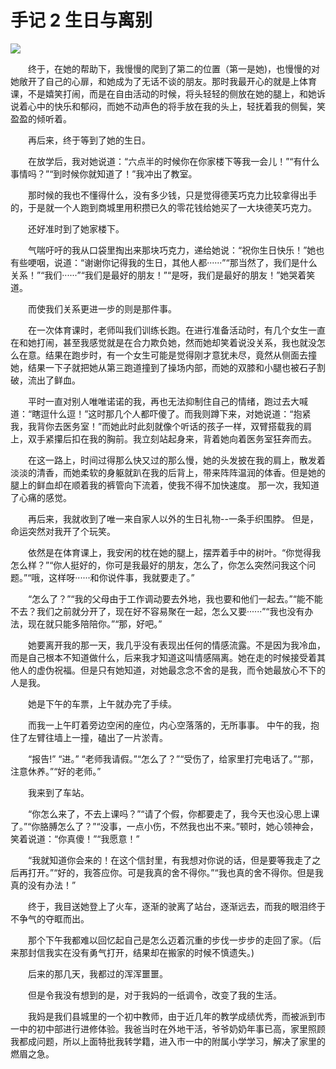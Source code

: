 # 手记 2 生日与离别

![](https://images.weserv.nl/?url=https://i0.hdslb.com/bfs/album/822826025b9595c1c6cf63358cd491b43f65a507.jpg)

&emsp;&emsp;终于，在她的帮助下，我慢慢的爬到了第二的位置（第一是她)，也慢慢的对她敞开了自己的心扉，和她成为了无话不谈的朋友。那时我最开心的就是上体育课，不是嬉笑打闹，而是在自由活动的时候，将头轻轻的侧放在她的腿上，和她诉说着心中的快乐和郁闷，而她不动声色的将手放在我的头上，轻抚着我的侧鬓，笑盈盈的倾听着。

&emsp;&emsp;再后来，终于等到了她的生日。

&emsp;&emsp;在放学后，我对她说道：“六点半的时候你在你家楼下等我一会儿！”“有什么事情吗？”“到时候你就知道了！”我冲出了教室。

&emsp;&emsp;那时候的我也不懂得什么，没有多少钱，只是觉得德芙巧克力比较拿得出手的，于是就一个人跑到商城里用积攒已久的零花钱给她买了一大块德芙巧克力。

&emsp;&emsp;还好准时到了她家楼下。

&emsp;&emsp;气喘吁吁的我从口袋里掏出来那块巧克力，递给她说：“祝你生日快乐！”她也有些哽咽，说道：“谢谢你记得我的生日，其他人都······”“那当然了，我们是什么关系！”“我们······”“我们是最好的朋友！”“是呀，我们是最好的朋友！”她哭着笑道。

&emsp;&emsp;而使我们关系更进一步的则是那件事。

&emsp;&emsp;在一次体育课时，老师叫我们训练长跑。在进行准备活动时，有几个女生一直在和她打闹，甚至我感觉就是在合力欺负她，然而她却笑着说没关系，我也就没怎么在意。结果在跑步时，有一个女生可能是觉得刚才意犹未尽，竟然从侧面去撞她，结果一下子就把她从第三跑道撞到了操场内部，而她的双膝和小腿也被石子割破，流出了鲜血。

&emsp;&emsp;平时一直对别人唯唯诺诺的我，再也无法抑制住自己的情绪，跑过去大喊道：“瞎逗什么逗！”这时那几个人都吓傻了。而我则蹲下来，对她说道：“抱紧我，我背你去医务室！”而她此时此刻就像个听话的孩子一样，双臂搭载我的肩上，双手紧攥后扣在我的胸前。我立刻站起身来，背着她向着医务室狂奔而去。

&emsp;&emsp;在这一路上，时间过得那么快又过的那么慢，她的头发披在我的肩上，散发着淡淡的清香，而她柔软的身躯就趴在我的后背上，带来阵阵温润的体香。但是她的腿上的鲜血却在顺着我的裤管向下流着，使我不得不加快速度。
那一次，我知道了心痛的感觉。

&emsp;&emsp;再后来，我就收到了唯一来自家人以外的生日礼物--一条手织围脖。
但是，命运突然对我开了个玩笑。

&emsp;&emsp;依然是在体育课上，我安闲的枕在她的腿上，摆弄着手中的树叶。“你觉得我怎么样？”“你人挺好的，你可是我最好的朋友，怎么了，你怎么突然问我这个问题。”“哦，这样呀······和你说件事，我就要走了。”

&emsp;&emsp;“怎么了？”“我的父母由于工作调动要去外地，我也要和他们一起去。”“能不能不去？我们之前就分开了，现在好不容易聚在一起，怎么又要······”“我也没有办法，现在就只能多陪陪你。”“那，好吧。”

&emsp;&emsp;她要离开我的那一天，我几乎没有表现出任何的情感流露。不是因为我冷血，而是自己根本不知道做什么，后来我才知道这叫情感隔离。她在走的时候接受着其他人的虚伪祝福。但是只有她知道，对她最念念不舍的是我，而令她最放心不下的人是我。

&emsp;&emsp;她是下午的车票，上午就办完了手续。

&emsp;&emsp;而我一上午盯着旁边空闲的座位，内心空落落的，无所事事。
中午的我，抱住了左臂往墙上一撞，磕出了一片淤青。

&emsp;&emsp;“报告!” “进。” “老师我请假。”“怎么了？”“受伤了，给家里打完电话了。”“那，注意休养。”“好的老师。”

&emsp;&emsp;我来到了车站。

&emsp;&emsp;“你怎么来了，不去上课吗？”“请了个假，你都要走了，我今天也没心思上课了。”“你胳膊怎么了？”“没事，一点小伤，不然我也出不来。”顿时，她心领神会，笑着说道：“你真傻！”“我愿意！”

&emsp;&emsp;“我就知道你会来的！在这个信封里，有我想对你说的话，但是要等我走了之后再打开。”“好的，我答应你。可是我真的舍不得你。”“我也真的舍不得你。但是我真的没有办法！”

&emsp;&emsp;终于，我目送她登上了火车，逐渐的驶离了站台，逐渐远去，而我的眼泪终于不争气的夺眶而出。

&emsp;&emsp;那个下午我都难以回忆起自己是怎么迈着沉重的步伐一步步的走回了家。（后来那封信我实在没有勇气打开，结果却在搬家的时候不慎遗失。)

&emsp;&emsp;后来的那几天，我都过的浑浑噩噩。

&emsp;&emsp;但是令我没有想到的是，对于我妈的一纸调令，改变了我的生活。

&emsp;&emsp;我妈是我们县城里的一个初中教师，由于近几年的教学成绩优秀，而被派到市一中的初中部进行进修体验。我爸当时在外地干活，爷爷奶奶年事已高，家里照顾我都成问题，所以上面特批我转学籍，进入市一中的附属小学学习，解决了家里的燃眉之急。
